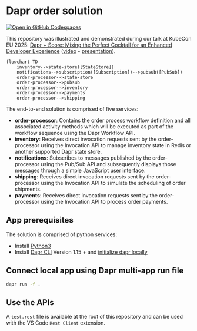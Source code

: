 # Dapr order solution

[![Open in GitHub Codespaces](https://github.com/codespaces/badge.svg)](https://codespaces.new/kendallroden/kubecon-dapr-score-demo)

This repository was illustrated and demonstrated during our talk at KubeCon EU 2025: [Dapr + Score: Mixing the Perfect Cocktail for an Enhanced Developer Experience](https://sched.co/1txGi) ([video](https://youtu.be/-fGztPUuD8k?list=PLj6h78yzYM2MP0QhYFK8HOb8UqgbIkLMc) - [presentation](https://static.sched.com/hosted_files/kccnceu2025/41/Dapr%20%2B%20Score%20%40%20KubeCon%20EU%202025.pdf?_gl=1*4edofk*_gcl_au*MTU2NDkwNDM0OC4xNzQ0MzEyMjI0LjE4NjU4NzM2NDQuMTc0NDc1NjY5OS4xNzQ0NzU2NzMx*FPAU*MTU2NDkwNDM0OC4xNzQ0MzEyMjI0)).

```mermaid
flowchart TD
    inventory-->state-store([StateStore])
    notifications-->subscription([Subscription])-->pubsub([PubSub])
    order-processor-->state-store
    order-processor-->pubsub
    order-processor-->inventory
    order-processor-->payments
    order-processor-->shipping
```

The end-to-end solution is comprised of five services:

- **order-processor**: Contains the order process workflow definition and all associated activity methods which will be executed as part of the workflow sequence using the Dapr Workflow API.
- **inventory**: Receives direct invocation requests sent by the order-processor using the Invocation API to manage inventory state in Redis or another supported Dapr state store.
- **notifications**: Subscribes to messages published by the order-processor using the Pub/Sub API and subsequently displays those messages through a simple JavaScript user interface.
- **shipping**: Receives direct invocation requests sent by the order-processor using the Invocation API to simulate the scheduling of order shipments.
- **payments**: Receives direct invocation requests sent by the order-processor using the Invocation API to process order payments.

## App prerequisites

The solution is comprised of python services:

- Install [Python3](https://www.python.org/downloads/)
- Install [Dapr CLI](https://docs.dapr.io/getting-started/install-dapr-cli/) Version 1.15 + and [initialize dapr locally](https://docs.dapr.io/getting-started/install-dapr-selfhost/)

## Connect local app using Dapr multi-app run file

```bash
dapr run -f . 
```

## Use the APIs

A `test.rest` file is available at the root of this repository and can be used with the VS Code `Rest Client` extension.
